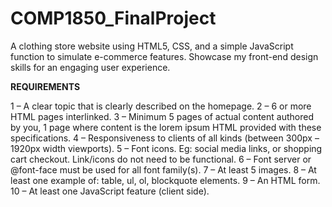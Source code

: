 # COMP1850_FinalProject
A clothing store website using HTML5, CSS, and a simple JavaScript function to simulate e-commerce features. Showcase my front-end design skills for an engaging user experience.

**REQUIREMENTS**

1 – A clear topic that is clearly described on the homepage.
2 – 6 or more HTML pages interlinked.
3 – Minimum 5 pages of actual content authored by you, 1 page where content is the lorem ipsum HTML provided with these specifications.
4 – Responsiveness to clients of all kinds (between 300px – 1920px width viewports).
5 – Font icons. Eg: social media links, or shopping cart checkout. Link/icons do not need to be functional.
6 – Font server or @font-face must be used for all font family(s).
7 – At least 5 images.
8 – At least one example of: table, ul, ol, blockquote elements.
9 – An HTML form.
10 – At least one JavaScript feature (client side).
